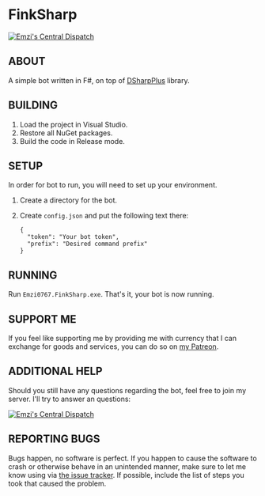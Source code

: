 # FinkSharp

[![Emzi's Central Dispatch](https://discordapp.com/api/guilds/207879549394878464/widget.png)](https://discord.gg/rGKrJDR)

## ABOUT

A simple bot written in F#, on top of [DSharpPlus](https://github.com/NaamloosDT/DSharpPlus) library.

## BUILDING

1. Load the project in Visual Studio.
2. Restore all NuGet packages.
3. Build the code in Release mode.

## SETUP

In order for bot to run, you will need to set up your environment. 

1. Create a directory for the bot.
2. Create `config.json` and put the following text there:

   ```
   {
     "token": "Your bot token",
     "prefix": "Desired command prefix"
   }
   ```

## RUNNING

Run `Emzi0767.FinkSharp.exe`. That's it, your bot is now running.

## SUPPORT ME

If you feel like supporting me by providing me with currency that I can exchange for goods and services, you can do so on [my Patreon](https://www.patreon.com/emzi0767).

## ADDITIONAL HELP

Should you still have any questions regarding the bot, feel free to join my server. I'll try to answer an questions:

[![Emzi's Central Dispatch](https://discordapp.com/api/guilds/207879549394878464/embed.png?style=banner1)](https://discord.gg/rGKrJDR)

## REPORTING BUGS

Bugs happen, no software is perfect. If you happen to cause the software to crash or otherwise behave in an unintended manner, make sure to let me know using via [the issue tracker](https://github.com/Emzi0767/Discord-ADA-Bot/issues). If possible, include the list of steps you took that caused the problem.